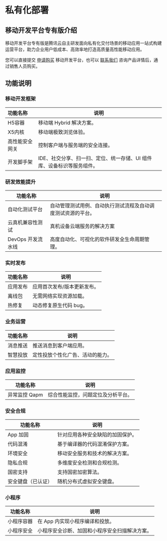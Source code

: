 # 私有化部署

## 移动开发平台专有版介绍

移动开发平台专有版是腾讯云自主研发面向私有化交付场景的移动应用一站式构建运营平台，助力企业用户低成本、高效率地打造高质量高性能移动应用。

您可以直接提交 [申请购买](https://cloud.tencent.com/apply/p/d05bfm5hjoc) 移动开发平台，也可以 [联系我们](https://cloud.tencent.com/about/connect) 咨询产品详情后，通过销售人员购买。

## 功能说明

### 移动开发框架

| 功能名称       | 说明                                                         |
| :------------- | ------------------------------------------------------------ |
| H5容器         | 移动端 Hybrid 解决方案。                                     |
| X5内核         | 移动端极致浏览体验。                                         |
| 高性能安全网关 | 控制客户端与服务端的安全连接。                               |
| 开发脚手架     | IDE、社交分享、扫一扫、定位、统一存储、UI 组件库、设备标识等服务组件。 |

### 研发效能提升

| 功能名称          | 说明                                                         |
| ----------------- | ------------------------------------------------------------ |
| 自动化测试平台    | 自动管理测试用例、自动执行测试流程及自动调度测试资源的平台。 |
| 云真机兼容性测试  | 真机设备云端服务的解决方案                                   |
| DevOps 开发流水线 | 高度自动化、可视化的软件研发全生命周期管理。                 |

### 实时发布

| 功能名称 | 说明                        |
| -------- | --------------------------- |
| 应用发布 | 应用首次发布/版本更新发布。 |
| 离线包   | 无需网络实现资源加载。      |
| 热修复   | 动态修复原生代码 bug。      |

### 业务运营

| 功能名称 | 说明                             |
| -------- | -------------------------------- |
| 消息推送 | 推送消息到客户端应用。           |
| 智慧投放 | 定性投放个性化广告、活动的能力。 |

### 应用监控

| 功能名称      | 说明                               |
| ------------- | ---------------------------------- |
| 异常监控 Qapm | 综合性能监控，问题定位及分析平台。 |

### 安全合规

| 功能名称           | 说明                             |
| ------------------ | -------------------------------- |
| App 加固           | 针对应用各种安全缺陷的加固保护。 |
| 代码混淆           | 基于编译器的代码混淆保护方案。   |
| 环境安全           | 移动安全服务和技术的解决方案。   |
| 隐私合规           | 多维度安全检测和合规检测。       |
| 国密支持           | 支持国密加密算法。               |
| 安全键盘（已认证） | 随机分布式虚拟安全键盘。         |

### 小程序

| 功能名称   | 说明                                           |
| ---------- | ---------------------------------------------- |
| 小程序容器 | 在 App 内实现小程序编译和投放。                |
| 小程序安全 | 小程序安全诊断、加固和小程序安全扫描解决方案。 |